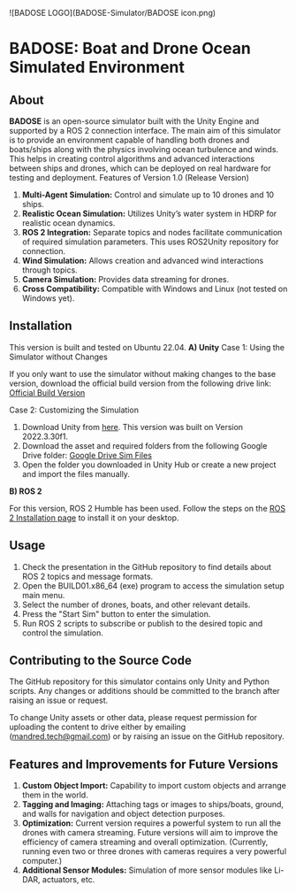 ![BADOSE LOGO](BADOSE-Simulator/BADOSE icon.png)

# BADOSE: Boat and Drone Ocean Simulated Environment

## About

**BADOSE** is an open-source simulator built with the Unity Engine and supported by a ROS 2 connection interface. The main aim of this simulator is to provide an environment capable of handling both drones and boats/ships along with the physics involving ocean turbulence and winds. This helps in creating control algorithms and advanced interactions between ships and drones, which can be deployed on real hardware for testing and deployment.
Features of Version 1.0 (Release Version)

1) **Multi-Agent Simulation:** Control and simulate up to 10 drones and 10 ships.
2) **Realistic Ocean Simulation:** Utilizes Unity’s water system in HDRP for realistic ocean dynamics.
3) **ROS 2 Integration:** Separate topics and nodes facilitate communication of required simulation parameters. This uses ROS2Unity repository for connection.
4) **Wind Simulation:** Allows creation and advanced wind interactions through topics.
5) **Camera Simulation:** Provides data streaming for drones.
6) **Cross Compatibility:** Compatible with Windows and Linux (not tested on Windows yet).

## Installation

This version is built and tested on Ubuntu 22.04.
**A) Unity**
Case 1: Using the Simulator without Changes

If you only want to use the simulator without making changes to the base version, download the official build version from the following drive link:
[Official Build Version](https://drive.google.com/drive/u/2/folders/1cU50BhWmNY6vALz2z-nXbKpTKHGF8OIc)

Case 2: Customizing the Simulation
1) Download Unity from [here](https://unity.com/download). This version was built on Version 2022.3.30f1.
2) Download the asset and required folders from the following Google Drive folder:
[Google Drive Sim Files](https://drive.google.com/drive/u/2/folders/10jisRtg-oJRz-YgHiIASLJAiSxyh5WBu)
3) Open the folder you downloaded in Unity Hub or create a new project and import the files manually.

**B) ROS 2**

For this version, ROS 2 Humble has been used. Follow the steps on the [ROS 2 Installation page](https://docs.ros.org/en/humble/Installation.html) to install it on your desktop.

## Usage

1) Check the presentation in the GitHub repository to find details about ROS 2 topics and message formats.
2) Open the BUILD01.x86_64 (exe) program to access the simulation setup main menu.
3) Select the number of drones, boats, and other relevant details.
4) Press the "Start Sim" button to enter the simulation.
5) Run ROS 2 scripts to subscribe or publish to the desired topic and control the simulation.

## Contributing to the Source Code

The GitHub repository for this simulator contains only Unity and Python scripts. Any changes or additions should be committed to the branch after raising an issue or request.

To change Unity assets or other data, please request permission for uploading the content to drive either by emailing (mandred.tech@gmail.com) or by raising an issue on the GitHub repository.

## Features and Improvements for Future Versions

1) **Custom Object Import:** Capability to import custom objects and arrange them in the world.
2) **Tagging and Imaging:** Attaching tags or images to ships/boats, ground, and walls for navigation and object detection purposes.
3) **Optimization:** Current version requires a powerful system to run all the drones with camera streaming. Future versions will aim to improve the efficiency of camera streaming and overall optimization. (Currently, running even two or three drones with cameras requires a very powerful computer.)
4) **Additional Sensor Modules:** Simulation of more sensor modules like Li-DAR, actuators, etc.
